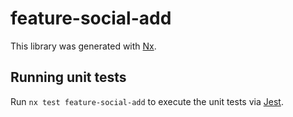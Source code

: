 # feature-social-add

This library was generated with [Nx](https://nx.dev).

## Running unit tests

Run `nx test feature-social-add` to execute the unit tests via [Jest](https://jestjs.io).
